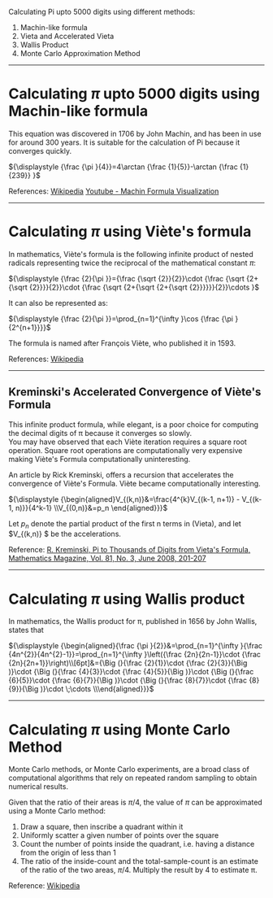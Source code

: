 Calculating Pi upto 5000 digits using different methods:
1. Machin-like formula
2. Vieta and Accelerated Vieta
3. Wallis Product
4. Monte Carlo Approximation Method

---
# Calculating $\pi$ upto 5000 digits using Machin-like formula
This equation was discovered in 1706 by John Machin, and has been in use for around 300 years. It is suitable for the calculation of Pi because it converges quickly.

${\displaystyle {\frac  {\pi }{4}}=4\arctan {\frac  {1}{5}}-\arctan {\frac  {1}{239}} }$

References:
[Wikipedia](https://en.wikipedia.org/wiki/Machin-like_formula)
[Youtube - Machin Formula Visualization](https://www.youtube.com/watch?v=enQdwZwoyyo)

---
# Calculating $\pi$ using Viète's formula

In mathematics, Viète's formula is the following infinite product of nested radicals representing twice the reciprocal of the mathematical constant $\pi$:

${\displaystyle {\frac {2}{\pi }}={\frac {\sqrt {2}}{2}}\cdot {\frac {\sqrt {2+{\sqrt {2}}}}{2}}\cdot {\frac {\sqrt {2+{\sqrt {2+{\sqrt {2}}}}}}{2}}\cdots }$

It can also be represented as:

${\displaystyle {\frac {2}{\pi }}=\prod_{n=1}^{\infty }\cos {\frac {\pi }{2^{n+1}}}}$

The formula is named after François Viète, who published it in 1593.

References: 
[Wikipedia](https://en.wikipedia.org/wiki/Vi%C3%A8te%27s_formula)

---
## Kreminski's Accelerated Convergence of Viète's Formula

This infinite product formula, while elegant, is a poor choice for computing the decimal digits of π because it converges so slowly.  
You may have observed that each Viète iteration requires a square root operation.  Square root operations are computationally very expensive making Viète's Formula computationally uninteresting.

An article by Rick Kreminski, offers a recursion that accelerates the convergence of Viète's Formula. Viète became computationally interesting.

${\displaystyle {\begin{aligned}V_{(k,n)}&=\frac{4^{k}V_{(k-1, n+1)} - V_{(k-1, n)}}{4^k-1} \\V_{(0,n)}&=p_n \end{aligned}}}$

Let $p_n$ denote the partial product of the first n terms in (Vieta), and let $V_{(k,n)} $ be the accelerations.

Reference: 
[R. Kreminski, Pi to Thousands of Digits from Vieta's Formula, Mathematics Magazine, Vol. 81, No. 3, June 2008, 201-207](https://www.jstor.org/stable/27643107)

---
# Calculating $\pi$ using Wallis product

In mathematics, the Wallis product for π, published in 1656 by John Wallis, states that

${\displaystyle {\begin{aligned}{\frac {\pi }{2}}&=\prod_{n=1}^{\infty }{\frac {4n^{2}}{4n^{2}-1}}=\prod_{n=1}^{\infty }\left({\frac {2n}{2n-1}}\cdot {\frac {2n}{2n+1}}\right)\\[6pt]&={\Big (}{\frac {2}{1}}\cdot {\frac {2}{3}}{\Big )}\cdot {\Big (}{\frac {4}{3}}\cdot {\frac {4}{5}}{\Big )}\cdot {\Big (}{\frac {6}{5}}\cdot {\frac {6}{7}}{\Big )}\cdot {\Big (}{\frac {8}{7}}\cdot {\frac {8}{9}}{\Big )}\cdot \;\cdots \\\end{aligned}}}$

---
# Calculating $\pi$ using Monte Carlo Method

Monte Carlo methods, or Monte Carlo experiments, are a broad class of computational algorithms that rely on repeated random sampling to obtain numerical results.

Given that the ratio of their areas is $\pi/4$, the value of $\pi$ can be approximated using a Monte Carlo method:

1. Draw a square, then inscribe a quadrant within it
2. Uniformly scatter a given number of points over the square
3. Count the number of points inside the quadrant, i.e. having a distance from the origin of less than 1
4. The ratio of the inside-count and the total-sample-count is an estimate of the ratio of the two areas, $\pi/4$. Multiply the result by 4 to estimate π.

Reference: 
[Wikipedia](https://en.wikipedia.org/wiki/Monte_Carlo_method)
